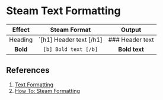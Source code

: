 # Steam Text Formatting

|Effect|Steam Format|Output|
|:----:|:---------:|:----:|
|Heading|`[h1] Header text [/h1]|### Header text|
|**Bold**|`[b] Bold text [/b]`|**Bold text**|

## References

1. [Text Formatting](https://steamcommunity.com/comment/Recommendation/formattinghelp)
1. [How To: Steam Formatting](https://steamcommunity.com/sharedfiles/filedetails/?id=630662853)
